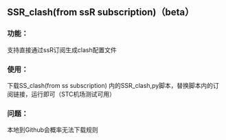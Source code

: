 
## SSR_clash(from ssR subscription)（beta）

### 功能：

支持直接通过ssR订阅生成clash配置文件

### 使用：

下载SS_clash(from ss subscription) 内的SSR_clash,py脚本，替换脚本内的订阅链接，运行即可（STC机场测试可用）

### 问题：
本地到Github会概率无法下载规则


